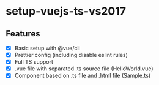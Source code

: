 # setup-vuejs-ts-vs2017

## Features

* [x] Basic setup with @vue/cli
* [x] Prettier config (including disable eslint rules)
* [x] Full TS support
* [x] .vue file with separated .ts source file (HelloWorld.vue)
* [x] Component based on .ts file and .html file (Sample.ts)
